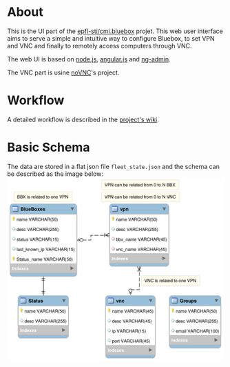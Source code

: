 # About
This is the UI part of the [epfl-sti/cmi.bluebox](epfl-sti/cmi.bluebox) projet. This web user interface aims to serve a simple and intuitive way to configure Bluebox, to set VPN and VNC and finally to remotely access computers through VNC.

The web UI is based on [node.js](https://nodejs.org/), [angular.js](https://angularjs.org/) and [ng-admin](marmelab/ng-admin).

The VNC part is usine [noVNC](http://novnc.com)'s project.

# Workflow
A detailed workflow is described in the [project's wiki](https://github.com/epfl-sti/cmi.bluebox/wiki#2015-02-09---blue-box-personalization-use-case).

# Basic Schema
The data are stored in a flat json file `fleet_state.json` and the schema can be described as the image below:
![screenshot](../doc/db/db.png?raw=true)

